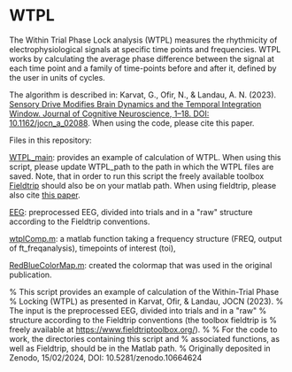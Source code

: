# WTPL
The Within Trial Phase Lock analysis (WTPL) measures the rhythmicity of electrophysiological signals at specific time points and frequencies. 
WTPL works by calculating the average phase difference between the signal at each time point and a family of time-points before and after it, defined by the user in units of cycles.

The algorithm is described in:
Karvat, G., Ofir, N., & Landau, A. N. (2023). [Sensory Drive Modifies Brain Dynamics and the Temporal Integration Window. Journal of Cognitive Neuroscience, 1–18. DOI: 10.1162/jocn_a_02088](https://doi.org/10.1162/jocn_a_02088). When using the code, please cite this paper. 


Files in this repository:

[WTPL_main](WTPL_main.m): provides an example of calculation of WTPL. When using this script, please update WTPL_path to the path in which the WTPL files are saved. Note, that in order to run this script the freely available toolbox [Fieldtrip](https://www.fieldtriptoolbox.org/) should also be on your matlab path. When using fieldtrip, please also cite [this paper](http://dx.doi.org/10.1155/2011/156869). 

[EEG](EEG.mat): preprocessed EEG, divided into trials and in a "raw" structure according to the Fieldtrip conventions.

[wtplComp.m](wtplComp.m): a matlab function taking a frequency structure (FREQ, output of ft_freqanalysis), timepoints of interest (toi),  

[RedBlueColorMap.m](RedBlueColorMap.m): created the colormap that was used in the original publication. 

% This script provides an example of calculation of the Within-Trial Phase
% Locking (WTPL) as presented in Karvat, Ofir, & Landau, JOCN (2023).
% The input is the preprocessed EEG, divided into trials and in a "raw"
% structure according to the Fieldtrip conventions (the toolbox fieldtrip is 
% freely available at https://www.fieldtriptoolbox.org/).
% 
% For the code to work,  the directories containing this script and
% associated functions, as well as Fieldtrip, should be in the Matlab path.
%
Originally deposited in Zenodo, 15/02/2024, DOI: 10.5281/zenodo.10664624
